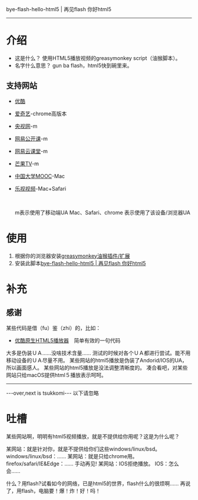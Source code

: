 bye-flash-hello-html5 | 再见flash 你好html5

  ---

# 介绍

- 这是什么？
  使用HTML5播放视频的greasymonkey script（油猴脚本）。
- 名字什么意思？
  gun ba flash，html5快到碗里来。


## 支持网站

- [优酷](http://youku.com)

- [爱奇艺](http://iqiyi.com)-chrome高版本

- [央视网](http://cctv.com)-m

- [网易公开课](http://open.163.com)-m

- [网易云课堂](http://study.163.com)-m

- [芒果TV](http://www.mgtv.com/)-m

- [中国大学MOOC](http://icourse163.org)-Mac

- [乐视视频](http://le.com)-Mac+Safari

  ​

  m表示使用了移动端UA
  Mac、Safari、chrome  表示使用了该设备/浏览器UA

# 使用
1. 根据你的浏览器安装[greasymonkey油猴插件/扩展](https://greasyfork.org/zh-CN)
2. 安装此脚本[bye-flash-hello-html5 | 再见flash 你好html5]()

# 补充
## 感谢
某些代码是借（fu）鉴（zhi）的，比如：
- [优酷原生HTML5播放器](https://greasyfork.org/nl/scripts/30414-%E4%BC%98%E9%85%B7%E5%8E%9F%E7%94%9Fhtml5%E6%92%AD%E6%94%BE%E5%99%A8)　简单有效的一句代码


大多是伪装ＵＡ……没啥技术含量……
测试的时候对各个ＵＡ都进行尝试。能不用移动设备的ＵＡ尽量不用。
某些网站的html5播放是伪装了Andorid/IOS的UA，所以画面感人。
某些网站的html5播放是没法调整清晰度的。
凑合看吧，对某些网站只给macOS提供html５播放表示呵呵。

---

---over,next is tsukkomi--- 以下请忽略
# 吐槽
某些网站啊，明明有html5视频播放，就是不提供给你用呢？这是为什么呢？

某网站：就是针对你，就是不提供给你们这些windows/linux/bsd。
windows/linux/bsd：……
某网站：就是只给chrome用。
firefox/safari/IE&Edge：……
手动再见!
某网站：IOS拒绝播放。
IOS：怎么会……

什么？用flash?试看如今的网络，已是html5的世界，flash什么的很烦啊……
再说了，用flash，电脑要！爆！炸！好！吗！

